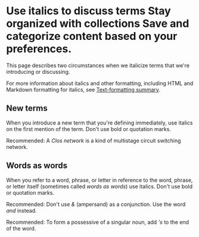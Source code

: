 

# Use italics to discuss terms Stay organized with collections Save and categorize content based on your preferences.

This page describes two circumstances when we italicize terms that we're
introducing or discussing.

For more information about italics and other formatting, including HTML and
Markdown formatting for italics, see
[Text-formatting summary](/style/text-formatting).

## New terms

When you introduce a new term that you're defining immediately, use italics on
the first mention of the term. Don't use bold or quotation marks.

Recommended: A
*Clos network* is a kind of multistage circuit switching network.

## Words as words

When you refer to a word, phrase, or letter in reference to the word, phrase,
or letter itself (sometimes called *words as words*) use italics. Don't use bold
or quotation marks.

Recommended: Don't use
*&* (ampersand) as a conjunction. Use the word *and* instead.

Recommended: To form a
possessive of a singular noun, add *'s* to the end of the word.


